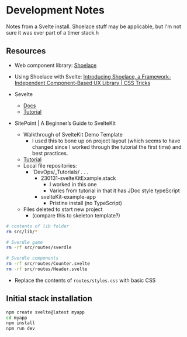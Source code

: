 # Development Notes

Notes from a Svelte install. Shoelace stuff may be applicable, but I'm not sure it was ever part of a timer stack.h

## Resources

- Web component library: [Shoelace](https://shoelace.style)

- Using Shoelace with Svelte: [Introducing Shoelace, a Framework-Independent Component-Based UX Library | CSS Tricks](https://css-tricks.com/shoelace-component-frameowrk-introduction/)

- Sevelte

  - [Docs](https://svelte.dev/docs/introduction)
  - [Tutorial](https://learn.svelte.dev/tutorial/welcome-to-svelte)

- SitePoint | A Beginner’s Guide to SvelteKit
  - Walkthrough of SvelteKit Demo Template
    - I used this to bone up on project layout (which seems to have changed since I worked through the tutorial the first time) and best practices.
  - [Tutorial](https://www.sitepoint.com/a-beginners-guide-to-sveltekit/)
  - Local file repositories:
    - `DevOps/\_Tutorials/ . . .
      - 230131-svelteKitExample.stack
        - I worked in this one
        - Varies from tutorial in that it has JDoc style typeScript
      - svelteKit-example-app
        - Pristine install (no TypeScript)
  - Files deleted to start new project
    - (compare this to skeleton template?)

```bash
# contents of lib folder
rm src/lib/*

# Sverdle game
rm -rf src/routes/sverdle

# Sverdle components
rm -rf src/routes/Counter.svelte
rm -rf src/routes/Header.svelte
```

- Replace the contents of `routes/styles.css` with basic CSS

## Initial stack installation

```bash
npm create svelte@latest myapp
cd myapp
npm install
npm run dev
```
